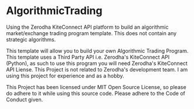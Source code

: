 # AlgorithmicTrading
Using the Zerodha KiteConnect API platform to build an algorithmic market/exchange trading program template.
This does not contain any strategic algorithms.

This template will allow you to build your own Algorithmic Trading Program.
This template uses a Third Party API i.e. Zerodha's KiteConnect API (Python), as such to use this program you will need
Zerodha's KiteConnect API Liense.
This Project is not related to Zerodha's development team. I am using this project for experience and as a hobby.

This Project has been licensed under MIT Open Source License, so please do adhere to it while using this source code.
Please adhere to the Code of Conduct given.
